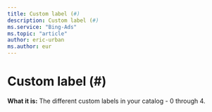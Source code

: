 ```yaml
---
title: Custom label (#)
description: Custom label (#)
ms.service: "Bing-Ads"
ms.topic: "article"
author: eric-urban
ms.author: eur
---
```


# Custom label (#)

**What it is:**     The different custom labels in your catalog - 0 through 4.



